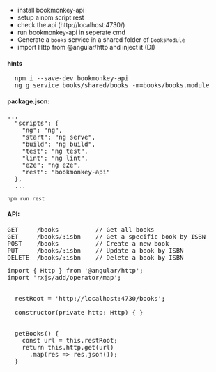 * install bookmonkey-api
* setup a npm script rest
* check the api (http://localhost:4730/)
* run bookmonkey-api in seperate cmd
* Generate a `books` service in a shared folder of `BooksModule`
* import Http from @angular/http and inject it (DI)


#### hints
<pre>
  npm i --save-dev bookmonkey-api
  ng g service books/shared/books -m=books/books.module
</pre>

#### package.json:
<pre>
...
  "scripts": {
    "ng": "ng",
    "start": "ng serve",
    "build": "ng build",
    "test": "ng test",
    "lint": "ng lint",
    "e2e": "ng e2e",
    "rest": "bookmonkey-api"
  },
  ...
</pre>
 `npm run rest`
#### API:
<pre>
GET     /books          // Get all books
GET     /books/:isbn    // Get a specific book by ISBN
POST    /books          // Create a new book
PUT     /books/:isbn    // Update a book by ISBN
DELETE  /books/:isbn    // Delete a book by ISBN
</pre>

<pre>
import { Http } from '@angular/http';
import 'rxjs/add/operator/map';


  restRoot = 'http://localhost:4730/books';

  constructor(private http: Http) { }


  getBooks() {
    const url = this.restRoot;
    return this.http.get(url)
      .map(res => res.json());
  }
</pre>
